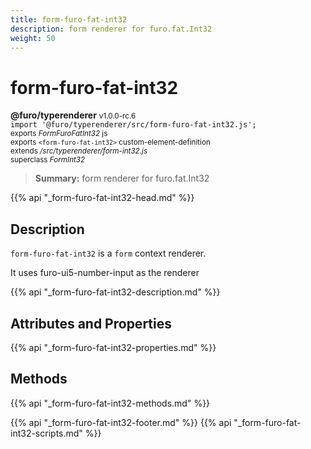 ```yaml
---
title: form-furo-fat-int32
description: form renderer for furo.fat.Int32
weight: 50
---
```


# form-furo-fat-int32
**@furo/typerenderer** <small>v1.0.0-rc.6</small>
<br>`import '@furo/typerenderer/src/form-furo-fat-int32.js';`<small>
<br>exports *FormFuroFatInt32* js
<br>exports `<form-furo-fat-int32>` custom-element-definition
<br>extends */src/typerenderer/form-int32.js*
<br>superclass *FormInt32*</small>

> **Summary:** form renderer for furo.fat.Int32

{{% api "_form-furo-fat-int32-head.md" %}}

## Description

`form-furo-fat-int32` is a `form` context renderer.

It uses furo-ui5-number-input as the renderer

{{% api "_form-furo-fat-int32-description.md" %}}


## Attributes and Properties
{{% api "_form-furo-fat-int32-properties.md" %}}



## Methods
{{% api "_form-furo-fat-int32-methods.md" %}}





{{% api "_form-furo-fat-int32-footer.md" %}}
{{% api "_form-furo-fat-int32-scripts.md" %}}
